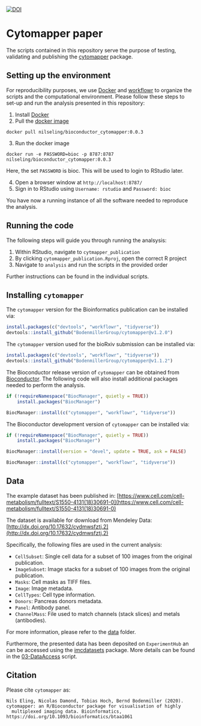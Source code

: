 [![DOI](https://zenodo.org/badge/DOI/10.5281/zenodo.3994630.svg)](https://doi.org/10.5281/zenodo.3994630)

# Cytomapper paper

The scripts contained in this repository serve the purpose of testing, validating and publishing the [cytomapper](https://www.bioconductor.org/packages/release/bioc/html/cytomapper.html) package.

## Setting up the environment

For reproducibility purposes, we use [Docker](https://www.docker.com/) and [workflowr](https://jdblischak.github.io/workflowr/index.html) to organize the scripts and the computational environment.
Please follow these steps to set-up and run the analysis presented in this repository:

1. Install [Docker](https://docs.docker.com/get-docker/)
2. Pull the [docker image](https://hub.docker.com/repository/docker/nilseling/bioconductor_cytomapper/tags?page=1)

```
docker pull nilseling/bioconductor_cytomapper:0.0.3
```

3. Run the docker image

```
docker run -e PASSWORD=bioc -p 8787:8787 nilseling/bioconductor_cytomapper:0.0.3
```

Here, the set `PASSWORD` is bioc. This will be used to login to RStudio later.

4. Open a browser window at `http://localhost:8787/`
5. Sign in to RStudio using `Username: rstudio` and `Password: bioc`

You have now a running instance of all the software needed to reproduce the analysis.

## Running the code

The following steps will guide you through running the analsysis:

1. Within RStudio, navigate to `cytmapper_publication`
2. By clicking `cytomapper_publication.Rproj`, open the correct R project
3. Navigate to `analysis` and run the scripts in the provided order

Further instructions can be found in the individual scripts.

## Installing `cytomapper`

The `cytomapper` version for the Bioinformatics publication can be installed via:

```r
install.packages(c("devtools", "workflowr", "tidyverse"))
devtools::install_github("BodenmillerGroup/cytomapper@v1.2.0")
```

The `cytomapper` version used for the bioRxiv submission can be installed via:

```r
install.packages(c("devtools", "workflowr", "tidyverse"))
devtools::install_github("BodenmillerGroup/cytomapper@v1.1.2")
```

The Bioconductor release version of `cytomapper` can be obtained from [Bioconductor](https://www.bioconductor.org/packages/release/bioc/html/cytomapper.html).
The following code will also install additional packages needed to perform the analysis.

```r
if (!requireNamespace("BiocManager", quietly = TRUE))
    install.packages("BiocManager")

BiocManager::install(c("cytomapper", "workflowr", "tidyverse"))
```

The Bioconductor development version of `cytomapper` can be installed via:

```r
if (!requireNamespace("BiocManager", quietly = TRUE))
    install.packages("BiocManager")

BiocManager::install(version = "devel", update = TRUE, ask = FALSE)

BiocManager::install(c("cytomapper", "workflowr", "tidyverse"))
```

## Data

The example dataset has been published in:
[https://www.cell.com/cell-metabolism/fulltext/S1550-4131(18)30691-0](https://www.cell.com/cell-metabolism/fulltext/S1550-4131(18)30691-0)

The dataset is available for download from Mendeley Data: [http://dx.doi.org/10.17632/cydmwsfztj.2](http://dx.doi.org/10.17632/cydmwsfztj.2)

Specifically, the following files are used in the current analysis:
- `CellSubset`: Single cell data for a subset of 100 images from the original publication.
- `ImageSubset`: Image stacks for a subset of 100 images from the original publication.
- `Masks`: Cell masks as TIFF files.
- `Image`: Image metadata.
- `CellTypes`: Cell type information.
- `Donors`: Pancreas donors metadata.
- `Panel`: Antibody panel.
- `ChannelMass`: File used to match channels (stack slices) and metals (antibodies).

For more information, please refer to the [data](data) folder.

Furthermore, the presented data has been deposited on `ExperimentHub` an can be accessed using the [imcdatasets](https://www.bioconductor.org/packages/devel/bioc/html/imcdatasets.html) package.
More details can be found in the [03-DataAccess](../master/analysis/03-DataAccess.Rmd) script.

## Citation

Please cite `cytomapper` as:

```
Nils Eling, Nicolas Damond, Tobias Hoch, Bernd Bodenmiller (2020). cytomapper: an R/Bioconductor package for visualisation of highly
  multiplexed imaging data. Bioinformatics, https://doi.org/10.1093/bioinformatics/btaa1061
```

